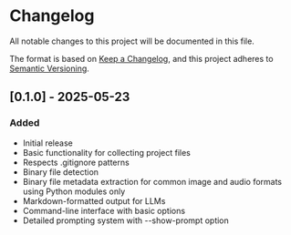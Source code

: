 # Changelog

All notable changes to this project will be documented in this file.


The format is based on [Keep a Changelog](https://keepachangelog.com/en/1.0.0/),
and this project adheres to [Semantic Versioning](https://semver.org/spec/v2.0.0.html).

## [0.1.0] - 2025-05-23

### Added

- Initial release
- Basic functionality for collecting project files
- Respects .gitignore patterns
- Binary file detection
- Binary file metadata extraction for common image and audio formats using Python modules only
- Markdown-formatted output for LLMs
- Command-line interface with basic options
- Detailed prompting system with --show-prompt option
